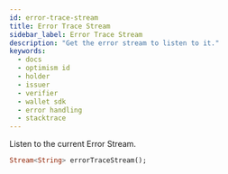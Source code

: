 ```yaml
---
id: error-trace-stream
title: Error Trace Stream
sidebar_label: Error Trace Stream
description: "Get the error stream to listen to it."
keywords:
  - docs
  - optimism id
  - holder
  - issuer
  - verifier
  - wallet sdk
  - error handling
  - stacktrace
---
```


Listen to the current Error Stream.

```dart
Stream<String> errorTraceStream();
```
